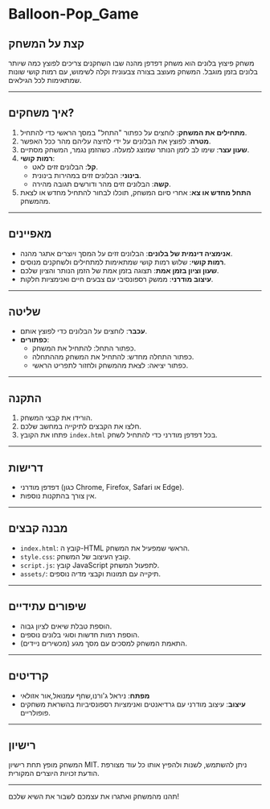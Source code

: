 # Balloon-Pop_Game

## קצת על המשחק
משחק פיצוץ בלונים הוא משחק דפדפן מהנה שבו השחקנים צריכים לפוצץ כמה שיותר בלונים בזמן מוגבל. המשחק מעוצב בצורה צבעונית וקלה לשימוש, עם רמות קושי שונות שמתאימות לכל הגילאים.

---

## איך משחקים?
1. **מתחילים את המשחק**: לוחצים על כפתור "התחל" במסך הראשי כדי להתחיל.
2. **מטרה**: לפוצץ את הבלונים על ידי לחיצה עליהם מהר ככל האפשר.
3. **שעון עצר**: שימו לב לזמן הנותר שמוצג למעלה. כשהזמן נגמר, המשחק מסתיים.
4. **רמות קושי**:
    - **קל**: הבלונים זזים לאט.
    - **בינוני**: הבלונים זזים במהירות בינונית.
    - **קשה**: הבלונים זזים מהר ודורשים תגובה מהירה.
5. **התחל מחדש או צא**: אחרי סיום המשחק, תוכלו לבחור להתחיל מחדש או לצאת מהמשחק.

---

## מאפיינים
- **אנימציה דינמית של בלונים**: הבלונים זזים על המסך ויוצרים אתגר מהנה.
- **רמות קושי**: שלוש רמות קושי שמתאימות למתחילים ולשחקנים מנוסים.
- **שעון וציון בזמן אמת**: תצוגה בזמן אמת של הזמן הנותר והציון שלכם.
- **עיצוב מודרני**: ממשק רספונסיבי עם צבעים חיים ואנימציות חלקות.

---

## שליטה
- **עכבר**: לוחצים על הבלונים כדי לפוצץ אותם.
- **כפתורים**:
    - כפתור התחל: להתחיל את המשחק.
    - כפתור התחלה מחדש: להתחיל את המשחק מההתחלה.
    - כפתור יציאה: לצאת מהמשחק ולחזור לתפריט הראשי.

---

## התקנה
1. הורידו את קבצי המשחק.
2. חלצו את הקבצים לתיקייה במחשב שלכם.
3. פתחו את הקובץ `index.html` בכל דפדפן מודרני כדי להתחיל לשחק.

---

## דרישות
- דפדפן מודרני (כגון Chrome, Firefox, Safari או Edge).
- אין צורך בהתקנות נוספות.

---

## מבנה קבצים
- `index.html`: קובץ ה-HTML הראשי שמפעיל את המשחק.
- `style.css`: קובץ העיצוב של המשחק.
- `script.js`: קובץ JavaScript לתפעול המשחק.
- `assets/`: תיקייה עם תמונות וקבצי מדיה נוספים.

---

## שיפורים עתידיים
- הוספת טבלת שיאים לציון גבוה.
- הוספת רמות חדשות וסוגי בלונים נוספים.
- התאמת המשחק למסכים עם מסך מגע (מכשירים ניידים).

---

## קרדיטים
- **מפתח**: ניראל ג'ורנו,שחף עמנואל,אור אזולאי
- **עיצוב**: עיצוב מודרני עם גרדיאנטים ואנימציות רספונסיביות בהשראת משחקים פופולריים.

---

## רישיון
המשחק מופץ תחת רישיון MIT. ניתן להשתמש, לשנות ולהפיץ אותו כל עוד מצורפת הודעת זכויות היוצרים המקורית.

---

תהנו מהמשחק ואתגרו את עצמכם לשבור את השיא שלכם!

